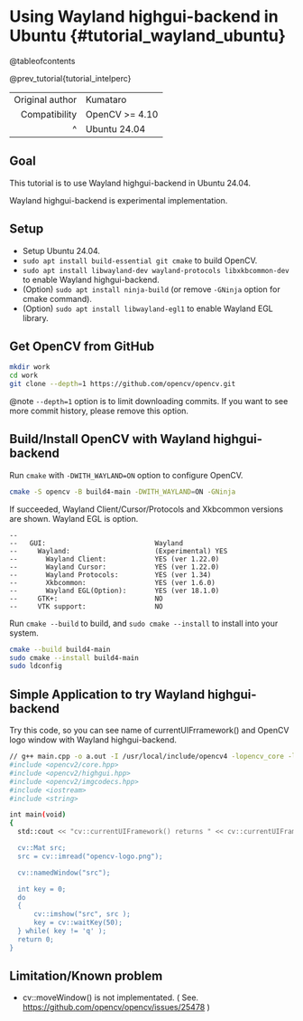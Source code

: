 Using Wayland highgui-backend in Ubuntu {#tutorial_wayland_ubuntu}
=======================================

@tableofcontents

@prev_tutorial{tutorial_intelperc}

|    |    |
| -: | :- |
| Original author | Kumataro |
| Compatibility | OpenCV >= 4.10 |
| ^ | Ubuntu 24.04 |

Goal
-----
This tutorial is to use Wayland highgui-backend in Ubuntu 24.04.

Wayland highgui-backend is experimental implementation.

Setup
-----
- Setup Ubuntu 24.04.
- `sudo apt install build-essential git cmake` to build OpenCV.
- `sudo apt install libwayland-dev wayland-protocols libxkbcommon-dev` to enable Wayland highgui-backend.
- (Option) `sudo apt install ninja-build` (or remove `-GNinja` option for cmake command).
- (Option) `sudo apt install libwayland-egl1` to enable Wayland EGL library.

Get OpenCV from GitHub
----------------------

```bash
mkdir work
cd work
git clone --depth=1 https://github.com/opencv/opencv.git
```

@note
`--depth=1` option is to limit downloading commits. If you want to see more commit history, please remove this option.

Build/Install OpenCV with Wayland highgui-backend
-------------------------------------------------

Run `cmake` with `-DWITH_WAYLAND=ON` option to configure OpenCV.

```bash
cmake -S opencv -B build4-main -DWITH_WAYLAND=ON -GNinja
```

If succeeded, Wayland Client/Cursor/Protocols and Xkbcommon versions are shown. Wayland EGL is option.

```plaintext
--
--   GUI:                           Wayland
--     Wayland:                     (Experimental) YES
--       Wayland Client:            YES (ver 1.22.0)
--       Wayland Cursor:            YES (ver 1.22.0)
--       Wayland Protocols:         YES (ver 1.34)
--       Xkbcommon:                 YES (ver 1.6.0)
--       Wayland EGL(Option):       YES (ver 18.1.0)
--     GTK+:                        NO
--     VTK support:                 NO
```

Run `cmake --build` to build, and `sudo cmake --install` to install into your system.

```bash
cmake --build build4-main
sudo cmake --install build4-main
sudo ldconfig
```

Simple Application to try Wayland highgui-backend
-------------------------------------------------
Try this code, so you can see name of currentUIFrramework() and OpenCV logo window with Wayland highgui-backend.


```bash
// g++ main.cpp -o a.out -I /usr/local/include/opencv4 -lopencv_core -lopencv_highgui -lopencv_imgcodecs
#include <opencv2/core.hpp>
#include <opencv2/highgui.hpp>
#include <opencv2/imgcodecs.hpp>
#include <iostream>
#include <string>

int main(void)
{
  std::cout << "cv::currentUIFramework() returns " << cv::currentUIFramework() << std::endl;

  cv::Mat src;
  src = cv::imread("opencv-logo.png");

  cv::namedWindow("src");

  int key = 0;
  do
  {
      cv::imshow("src", src );
      key = cv::waitKey(50);
  } while( key != 'q' );
  return 0;
}
```

Limitation/Known problem
------------------------
- cv::moveWindow() is not implementated. ( See. https://github.com/opencv/opencv/issues/25478 )
